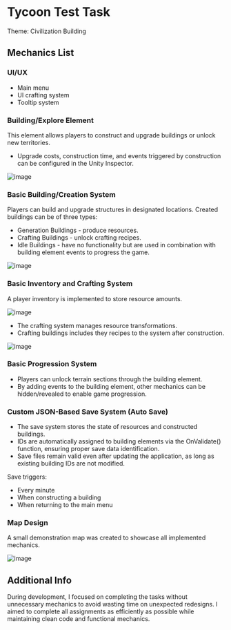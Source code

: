 # Tycoon Test Task
Theme: Civilization Building
## Mechanics List

### UI/UX

- Main menu
- UI crafting system
- Tooltip system

### Building/Explore Element
This element allows players to construct and upgrade buildings or unlock new territories.
- Upgrade costs, construction time, and events triggered by construction can be configured in the Unity Inspector.

![image](https://github.com/user-attachments/assets/560008af-c9ae-4ad2-87f3-ffac039b8f87)

### Basic Building/Creation System

Players can build and upgrade structures in designated locations. Created buildings can be of three types:
- Generation Buildings - produce resources.
- Crafting Buildings - unlock crafting recipes.
- Idle Buildings - have no functionality but are used in combination with building element events to progress the game.

![image](https://github.com/user-attachments/assets/eba0ec2a-08ea-4b28-8762-61873d8721cf)

### Basic Inventory and Crafting System

A player inventory is implemented to store resource amounts.

![image](https://github.com/user-attachments/assets/78adc6a5-f58f-4db4-92b2-1f29b022bfc6)

- The crafting system manages resource transformations.
- Crafting buildings includes they recipes to the system after construction.

![image](https://github.com/user-attachments/assets/280a8069-2ee7-4a61-a4cf-7e98500011b1)

### Basic Progression System
- Players can unlock terrain sections through the building element.
- By adding events to the building element, other mechanics can be hidden/revealed to enable game progression.

### Custom JSON-Based Save System (Auto Save)

- The save system stores the state of resources and constructed buildings.
- IDs are automatically assigned to building elements via the OnValidate() function, ensuring proper save data identification.
- Save files remain valid even after updating the application, as long as existing building IDs are not modified.

Save triggers:
- Every minute
- When constructing a building
- When returning to the main menu

### Map Design
A small demonstration map was created to showcase all implemented mechanics.

![image](https://github.com/user-attachments/assets/f3059da6-fb09-4643-953f-83e66e0a005d)

## Additional Info
During development, I focused on completing the tasks without unnecessary mechanics to avoid wasting time on unexpected redesigns. I aimed to complete all assignments as efficiently as possible while maintaining clean code and functional mechanics.
